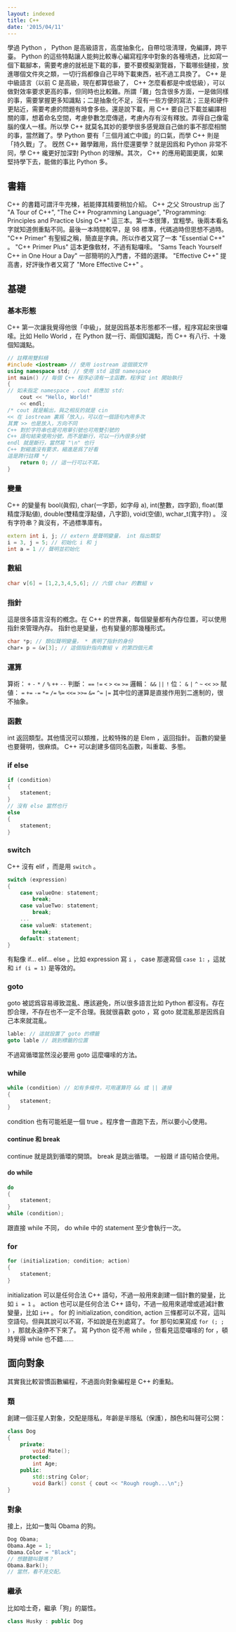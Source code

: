 ```yaml
---
layout: indexed
title: C++
date: '2015/04/11'
---
```

學過 Python ， Python 是高級語言，高度抽象化，自帶垃圾淸理，免編譯，跨平臺。 Python 的這些特點讓人能夠比較專心編寫程序中對象的各種境遇，比如寫一個下載腳本，需要考慮的就衹是下載的事，要不要模擬瀏覽器，下載哪些鏈接，放進哪個文件夾之類，一切行爲都像自己平時下載東西，衹不過工具換了。
C++ 是中級語言（以前 C 是高級，現在都算低級了， C++ 怎麼看都是中或低級），可以做對效率要求更高的事，但同時也比較難。所謂「難」包含很多方面，一是做同樣的事，需要掌握更多知識點；二是抽象化不足，沒有一些方便的寫法；三是和硬件更貼近，需要考慮的問題有時會多些。還是說下載，用 C++ 要自己下載並編譯相關的庫，想着命名空間，考慮參數怎麼傳遞，考慮內存有沒有釋放。弄得自己像電腦的僕人一樣。所以學 C++ 就莫名其妙的要學很多感覺跟自己做的事不那麼相關的事，當然難了。學 Python 要有「三個月滅亡中國」的口氣，而學 C++ 則是「持久戰」了。
旣然 C++ 難學難用，爲什麼還要學？就是因爲和 Python 非常不同，學 C++ 纔更好加深對 Python 的理解。其次， C++ 的應用範圍更廣，如果堅持學下去，能做的事比 Python 多。

## 書籍
C++ 的書籍可謂汗牛充棟，衹能擇其精要稍加介紹。
C++ 之父 Stroustrup 出了 "A Tour of C++", "The C++ Programming Language", "Programming: Principles and Practice Using C++" 這三本。第一本很薄，宜粗學。後兩本看名字就知道側重點不同。最後一本時間較早，是 98 標準，代碼過時但思想不過時。
"C++ Primer" 有聖經之稱，簡直是字典。所以作者又寫了一本 "Essential C++" 。
"C++ Primer Plus" 這本更像敎材，不過有點囉嗦。
"Sams Teach Yourself C++ in One Hour a Day" 一部簡明的入門書，不錯的選擇。
"Effective C++" 提高書，好評後作者又寫了 "More Effective C++" 。

## 基礎

### 基本形態
C++ 第一次讓我覺得他很「中級」，就是因爲基本形態都不一樣，程序寫起來很囉嗦。比如 Hello World ，在 Python 就一行、兩個知識點，而 C++ 有八行、十幾個知識點。

```cpp
// 註釋用雙斜槓
#include <iostream> // 使用 iostream 這個頭文件
using namespace std; // 使用 std 這個 namespace
int main() // 每個 C++ 程序必須有一主函數，程序從 int 開始執行
{
// 如未指定 namespace ，cout 前應加 std:
	cout << "Hello, World!"
	<< endl;
/* cout 就是輸出，與之相反的就是 cin
<< 在 iostream 裏爲「放入」，可以在一個語句內用多次
其實 >> 也是放入，方向不同
C++ 對於字符串也是可用單引號也可用雙引號的
C++ 語句結束使用分號，而不是斷行，可以一行內很多分號
endl 就是斷行，當然寫 "\n" 也行
C++ 對縮進沒有要求，縮進是爲了好看
這是跨行註釋 */
	return 0; // 這一行可以不寫。
}
```

### 變量
C++ 的變量有 bool(眞假), char(一字節，如字母 a), int(整數，四字節), float(單精度浮點値), double(雙精度浮點値，八字節), void(空値), wchar_t(寬字符) 。
沒有字符串？眞沒有，不過標準庫有。

```cpp
extern int i, j; // extern 是聲明變量， int 指出類型
i = 3, j = 5; // 初始化 i 和 j
int a = 1 // 聲明並初始化
```

### 數組

```cpp
char v[6] = [1,2,3,4,5,6]; // 六個 char 的數組 v
```

### 指針
這是很多語言沒有的槪念。在 C++ 的世界裏，每個變量都有內存位置，可以使用指針來管理內存。
指針也是變量，也有變量的那幾種形式。

```cpp
char *p; // 類似聲明變量， * 表明了指針的身份
char∗ p = &v[3]; // 這個指針指向數組 v 的第四個元素
```

### 運算
算術： `+` `-` `*` `/` `%` `++` `--`
判斷： `==` `!=` `<` `>` `<=` `>=`
邏輯： `&&` `||` `!`
位： `&` `|` `^` `~` `<<` `>>`
賦値： `=` `+=` `-=` `*=` `/=` `%=` `<<=` `>>=` `&=` `^=` `|=`
其中位的運算是直接作用到二進制的，很不抽象。

### 函數
int 返回類型。其他情況可以類推，比較特殊的是 Elem ，返回指針。
函數的變量也要聲明，很麻煩。
C++ 可以創建多個同名函數，叫重載、多態。

### if else

```cpp
if (condition)
{
	statement;
}
// 沒有 else 當然也行
else
{
	statement;
}
```

### switch
C++ 沒有 elif ，而是用 `switch` 。

```cpp
switch (expression)
{
	case valueOne: statement;
		break;
	case valueTwo: statement;
		break;
	...
	case valueN: statement;
		break;
	default: statement;
}
```
有點像 if... elif... else 。比如 expression 寫 `i` ， case 那邊寫個 `case 1:` ，這就和 `if (i = 1)` 是等效的。

### goto
goto 被認爲容易導致混亂、應該避免，所以很多語言比如 Python 都沒有。存在卽合理，不存在也不一定不合理。我就很喜歡 goto ，寫 goto 就混亂那是因爲自己本來就混亂。

```cpp
lable: // 這就設置了 goto 的標籤
goto lable // 跳到標籤的位置
```
不過寫循環當然沒必要用 goto 這麼囉嗦的方法。

### while

```cpp
while (condition) // 如有多條件，可用運算符 && 或 || 連接
{
	statement;
}
```
condition 也有可能衹是一個 true 。程序會一直跑下去，所以要小心使用。

#### continue 和 break
continue 就是跳到循環的開頭。
break 是跳出循環。
一般跟 if 語句結合使用。

#### do while

```cpp
do
{
	statement;
}
while (condition);
```
跟直接 while 不同， do while 中的 statement 至少會執行一次。

### for

```cpp
for (initialization; condition; action)
{
	statement;
}
```
initialization 可以是任何合法 C++ 語句，不過一般用來創建一個計數的變量，比如 `i = 1` 。
action 也可以是任何合法 C++ 語句，不過一般用來遞增或遞減計數變量，比如 `i++` 。
for 的 initialization, condition, action 三條都可以不寫，這叫空語句。但與其說可以不寫，不如說是在別處寫了。
for 那句如果寫成 `for (; ; )` ，那就永遠停不下來了。
寫 Python 從不用 while ，但看見這麼囉嗦的 for ，頓時覺得 while 也不錯……

## 面向對象
其實我比較習慣函數編程，不過面向對象編程是 C++ 的重點。

### 類
創建一個汪星人對象，交配是隱私，年齡是半隱私（保護），顏色和叫聲可公開：

```cpp
class Dog
{
	private:
		void Mate();
	protected:
		int Age;
	public:
		std::string Color;
		void Bark() const { cout << "Rough rough...\n";}
}
```

### 對象
接上，比如一隻叫 Obama 的狗。

```cpp
Dog Obama;
Obama.Age = 1;
Obama.Color = "Black";
// 想聽聽叫聲嗎？
Obama.Bark();
// 當然，看不見交配。
```

### 繼承
比如哈士奇，繼承「狗」的屬性。

```cpp
class Husky : public Dog
```